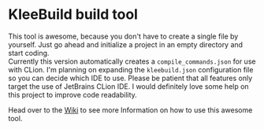 # KleeBuild build tool

This tool is awesome, because you don't have to create a single file by yourself.
Just go ahead and initialize a project in an empty directory and start coding.  
Currently this version automatically creates a `compile_commands.json` for use with CLion.
I'm planning on expanding the `kleebuild.json` configuration file so you can decide which IDE to use.
Please be patient that all features only target the use of JetBrains CLion IDE.
I would definitely love some help on this project to improve code readability.
  
Head over to the [Wiki](https://github.com/MrKleeblatt/KleeBuild/wiki) to see more Information on how to use this awesome tool.
